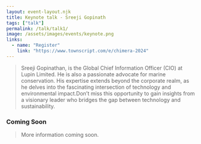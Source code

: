 ```yaml
---
layout: event-layout.njk
title: Keynote talk - Sreeji Gopinath
tags: ["talk"]
permalink: /talk/talk1/
image: /assets/images/events/keynote.png
links:
  - name: "Register"
    link: "https://www.townscript.com/e/chimera-2024"
---
```


>Sreeji Gopinathan, is the Global Chief Information Officer (CIO) at Lupin Limited. He is also a passionate advocate for marine conservation. His expertise extends beyond the corporate realm, as he delves into the fascinating intersection of technology and environmental impact.Don’t miss this opportunity to gain insights from a visionary leader who bridges the gap between technology and sustainability. 


### Coming Soon
> More information coming soon.
